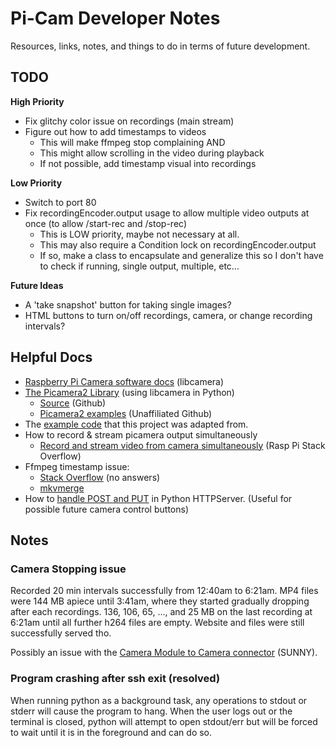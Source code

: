 # Pi-Cam Developer Notes

Resources, links, notes, and things to do in terms of future development.

## TODO

**High Priority**

* Fix glitchy color issue on recordings (main stream)
* Figure out how to add timestamps to videos
  * This will make ffmpeg stop complaining AND
  * This might allow scrolling in the video during playback
  * If not possible, add timestamp visual into recordings

**Low Priority**

* Switch to port 80
* Fix recordingEncoder.output usage to allow multiple video outputs at once (to allow /start-rec and /stop-rec)
  * This is LOW priority, maybe not necessary at all.
  * This may also require a Condition lock on recordingEncoder.output
  * If so, make a class to encapsulate and generalize this so I don't have to check if running, single output, multiple, etc...

**Future Ideas**

* A 'take snapshot' button for taking single images?
* HTML buttons to turn on/off recordings, camera, or change recording intervals?

## Helpful Docs

* [Raspberry Pi Camera software docs](https://www.raspberrypi.com/documentation/computers/camera_software.html) (libcamera)
* [The Picamera2 Library](https://datasheets.raspberrypi.com/camera/picamera2-manual.pdf) (using libcamera in Python)
  * [Source](https://github.com/raspberrypi/picamera2/tree/main) (Github)
  * [Picamera2 examples](https://github.com/ArduCAM/picamera2_examples/tree/main) (Unaffiliated Github)
* The [example code](https://github.com/raspberrypi/picamera2/blob/main/examples/mjpeg_server.py) that this project was adapted from.
* How to record & stream picamera output simultaneously
  * [Record and stream video from camera simultaneously](https://raspberrypi.stackexchange.com/questions/27041/record-and-stream-video-from-camera-simultaneously) (Rasp Pi Stack Overflow)
* Ffmpeg timestamp issue:
  * [Stack Overflow](https://stackoverflow.com/questions/75625226/ffmpeg-set-pts-for-vfr-video-from-list-of-values) (no answers)
  * [mkvmerge](https://mkvtoolnix.download/doc/mkvmerge.html#mkvmerge.external_timestamp_files)
* How to [handle POST and PUT](https://stackoverflow.com/questions/66514500/how-do-i-configure-a-python-server-for-post) in Python HTTPServer. (Useful for possible future camera control buttons)

## Notes

### Camera Stopping issue

Recorded 20 min intervals successfully from 12:40am to 6:21am. MP4 files were 144 MB apiece until 3:41am, where they started gradually dropping after each recordings. 136, 106, 65, ..., and 25 MB on the last recording at 6:21am until all further h264 files are empty. Website and files were still successfully served tho.

Possibly an issue with the [Camera Module to Camera connector](https://forums.raspberrypi.com/viewtopic.php?t=315367#p1886681) (SUNNY).

### Program crashing after ssh exit (resolved)

When running python as a background task, any operations to stdout or stderr will cause the program to hang. When the user logs out or the terminal is closed, python will attempt to open stdout/err but will be forced to wait until it is in the foreground and can do so.